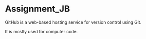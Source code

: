 # Assignment_JB


GitHub is a web-based hosting service for version control using Git. 

It is mostly used for computer code. 
